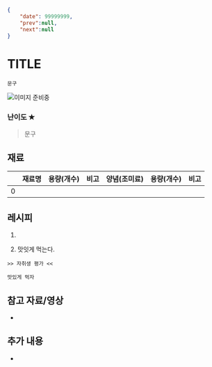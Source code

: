 ```json
{
    "date": 99999999,
    "prev":null,
    "next":null
}
```

# TITLE

```
문구
```

![이미지 준비중](<../../_assets/img/이미지 준비중.png>)

### 난이도 ✭
> 문구


## 재료
||재료명|용량(개수)|비고|양념(조미료)|용량(개수)|비고|
|:-:|:--|:--|:--|:--|:--|:--|
|0|||||||


## 레시피
1. 

1. 맛잇게 먹는다.


~~~
>> 자취생 평가 <<

맛있게 먹자
~~~

## 참고 자료/영상
- []()

## 추가 내용
- 